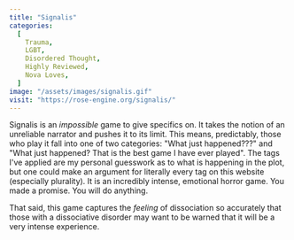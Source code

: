 ```yaml
---
title: "Signalis"
categories:
  [
    Trauma,
    LGBT,
    Disordered Thought,
    Highly Reviewed,
    Nova Loves,
  ]
image: "/assets/images/signalis.gif"
visit: "https://rose-engine.org/signalis/"
---
```


Signalis is an _impossible_ game to give specifics on. It takes the notion of an unreliable narrator and pushes it to its limit. This means, predictably, those who play it fall into one of two categories: "What just happened???" and "What just happened? That is the best game I have ever played". The tags I've applied are my personal guesswork as to what is happening in the plot, but one could make an argument for literally every tag on this website (especially plurality). It is an incredibly intense, emotional horror game.
You made a promise. You will do anything.

That said, this game captures the _feeling_ of dissociation so accurately that those with a dissociative disorder may want to be warned that it will be a very intense experience.